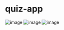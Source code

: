 # quiz-app
![image](https://github.com/luna2001m/quiz-app/assets/131479743/be694f6e-d6db-4278-a634-4919dd7f6ebd)
![image](https://github.com/luna2001m/quiz-app/assets/131479743/b9ddf6b5-b87e-400d-aa20-49b6ae679ade)
![image](https://github.com/luna2001m/quiz-app/assets/131479743/6e21ab7c-d96e-4c89-a684-4a3e89da9eed)

